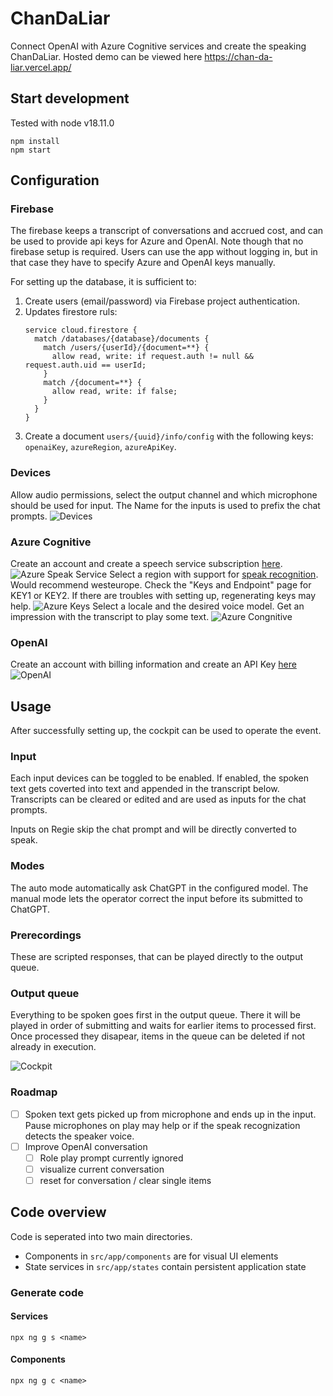 # ChanDaLiar
Connect OpenAI with Azure Cognitive services and create the speaking ChanDaLiar.
Hosted demo can be viewed here https://chan-da-liar.vercel.app/

## Start development

Tested with node v18.11.0

```
npm install
npm start
```

## Configuration

### Firebase

The firebase keeps a transcript of conversations and accrued cost, and can be used to provide api keys for Azure and OpenAI. Note though that no firebase setup is required. Users can use the app without logging in, but in that case they have to specify Azure and OpenAI keys manually.

For setting up the database, it is sufficient to:

1.  Create users (email/password) via Firebase project authentication.
2.  Updates firestore ruls:
    ```
    service cloud.firestore {
      match /databases/{database}/documents {
        match /users/{userId}/{document=**} {
          allow read, write: if request.auth != null && request.auth.uid == userId;
        }
        match /{document=**} {
          allow read, write: if false;
        }
      }
    }
    ```
3.  Create a document `users/{uuid}/info/config` with the following keys: `openaiKey`, `azureRegion`, `azureApiKey`.


### Devices
Allow audio permissions, select the output channel and which microphone should be used for input.
The Name for the inputs is used to prefix the chat prompts.
![Devices](docs/Devices.png)

### Azure Cognitive
Create an account and create a speech service subscription [here](https://portal.azure.com/#create/Microsoft.CognitiveServicesSpeechServices).
![Azure Speak Service](docs/AzureSpeakService.png)
Select a region with support for [speak recognition](https://learn.microsoft.com/en-us/azure/cognitive-services/speech-service/regions). 
Would recommend westeurope.
Check the "Keys and Endpoint" page for KEY1 or KEY2. If there are troubles with setting up, regenerating keys may help. 
![Azure Keys](docs/AzureKeys.png)
Select a locale and the desired voice model. Get an impression with the transcript to play some text.
![Azure Congnitive](docs/Azure%20Cognitive.png)

### OpenAI
Create an account with billing information and create an API Key [here](https://platform.openai.com/account/api-keys)
![OpenAI](docs/OpenAI.png)

## Usage
After successfully setting up, the cockpit can be used to operate the event.

### Input
Each input devices can be toggled to be enabled. 
If enabled, the spoken text gets coverted into text and appended in the transcript below.
Transcripts can be cleared or edited and are used as inputs for the chat prompts.

Inputs on Regie skip the chat prompt and will be directly converted to speak.

### Modes
The auto mode automatically ask ChatGPT in the configured model.
The manual mode lets the operator correct the input before its submitted to ChatGPT.

### Prerecordings
These are scripted responses, that can be played directly to the output queue.

### Output queue
Everything to be spoken goes first in the output queue. 
There it will be played in order of submitting and waits for earlier items to processed first.
Once processed they disapear, items in the queue can be deleted if not already in execution.

![Cockpit](docs/Cockpit.png)


### Roadmap
- [ ] Spoken text gets picked up from microphone and ends up in the input. Pause microphones on play may help or if the speak recognization detects the speaker voice.
- [ ] Improve OpenAI conversation
  - [ ] Role play prompt currently ignored
  - [ ] visualize current conversation
  - [ ] reset for conversation / clear single items

## Code overview
Code is seperated into two main directories.
- Components in `src/app/components` are for visual UI elements
- State services in `src/app/states` contain persistent application state

### Generate code

#### Services
```
npx ng g s <name>
```

#### Components
```
npx ng g c <name>
```
